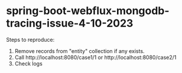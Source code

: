 # spring-boot-webflux-mongodb-tracing-issue-4-10-2023

Steps to reproduce:

1. Remove records from "entity" collection if any exists.
2. Call http://localhost:8080/case1/1 or http://localhost:8080/case2/1
3. Check logs